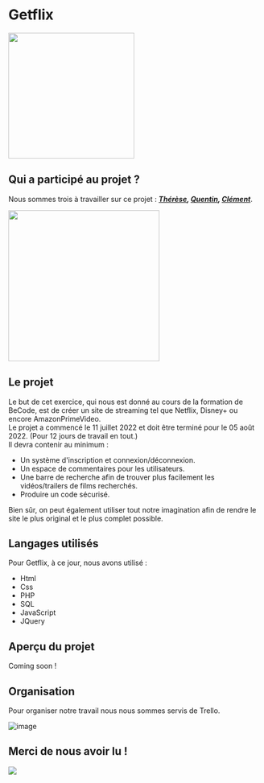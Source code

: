 # Getflix

<img src="https://media4.giphy.com/media/ggtpYV17RP9lTbc542/giphy.gif?cid=ecf05e47e96ou08y92qw46refkb7n9zj54e9b3xpft4wgx9h&rid=giphy.gif&ct=g" width="250px" />

## Qui a participé au projet ?

Nous sommes trois à travailler sur ce projet : ***[Thérèse](https://github.com/TT4927), [Quentin](https://github.com/QuentCn), [Clément](https://github.com/Clement-Leger)***.  

<img src="https://media1.giphy.com/media/4yxNXqilaJIkr3sHxx/giphy.gif?cid=ecf05e47njk3u4giyeab4463bwpcr49irbnmisydekajhy39&rid=giphy.gif&ct=g" width="300px" />

## Le projet

Le but de cet exercice, qui nous est donné au cours de la formation de BeCode, est de créer un site de streaming tel que Netflix, Disney+ ou encore AmazonPrimeVideo.  
Le projet a commencé le 11 juillet 2022 et doit être terminé pour le 05 août 2022. (Pour 12 jours de travail en tout.)  
Il devra contenir au minimum :  
- Un système d'inscription et connexion/déconnexion.  
- Un espace de commentaires pour les utilisateurs.  
- Une barre de recherche afin de trouver plus facilement les vidéos/trailers de films recherchés.  
- Produire un code sécurisé.  
  
Bien sûr, on peut également utiliser tout notre imagination afin de rendre le site le plus original et le plus complet possible.  

## Langages utilisés

Pour Getflix, à ce jour, nous avons utilisé :
- Html  
- Css  
- PHP
- SQL
- JavaScript  
- JQuery

## Aperçu du projet

Coming soon !

## Organisation

Pour organiser notre travail nous nous sommes servis de Trello.  

![image](https://i.ibb.co/j4DDcgs/Trello-Getflix.png)

## Merci de nous avoir lu !

<img src="https://media1.giphy.com/media/AUX0vZuQh95alzDUSN/giphy.gif?cid=ecf05e47oyc0r16q6pq3u7zn0zd3or9bthelzy3a5by5b4ko&rid=giphy.gif&ct=g" />
